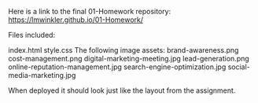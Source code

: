 Here is a link to the final 01-Homework repository: https://lmwinkler.github.io/01-Homework/

Files included:

index.html 
style.css
The following image assets:
    brand-awareness.png
    cost-management.png
    digital-marketing-meeting.jpg
    lead-generation.png
    online-reputation-management.jpg
    search-engine-optimization.jpg
    social-media-marketing.jpg

When deployed it should look just like the layout from the assignment. 